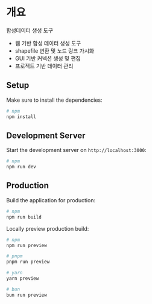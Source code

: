 # 개요

합성데이터 생성 도구
- 웹 기반 합성 데이터 생성 도구
- shapefile 변환 및 노드 링크 가시화
- GUI 기반 커넥션 생성 및 편집
- 프로젝트 기반 데이터 관리

## Setup

Make sure to install the dependencies:

```bash
# npm
npm install

```

## Development Server

Start the development server on `http://localhost:3000`:

```bash
# npm
npm run dev

```

## Production

Build the application for production:

```bash
# npm
npm run build

```

Locally preview production build:

```bash
# npm
npm run preview

# pnpm
pnpm run preview

# yarn
yarn preview

# bun
bun run preview
```
